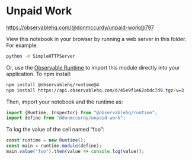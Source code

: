 # Unpaid Work

https://observablehq.com/@donmccurdy/unpaid-work@797

View this notebook in your browser by running a web server in this folder. For
example:

~~~sh
python -m SimpleHTTPServer
~~~

Or, use the [Observable Runtime](https://github.com/observablehq/runtime) to
import this module directly into your application. To npm install:

~~~sh
npm install @observablehq/runtime@4
npm install https://api.observablehq.com/d/45e9f1e62abdc7d9.tgz?v=3
~~~

Then, import your notebook and the runtime as:

~~~js
import {Runtime, Inspector} from "@observablehq/runtime";
import define from "@donmccurdy/unpaid-work";
~~~

To log the value of the cell named “foo”:

~~~js
const runtime = new Runtime();
const main = runtime.module(define);
main.value("foo").then(value => console.log(value));
~~~
